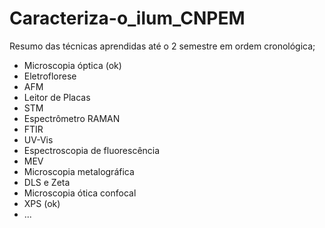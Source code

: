 # Caracteriza-o_ilum_CNPEM
Resumo das técnicas aprendidas até o 2 semestre em ordem cronológica; 
- Microscopia óptica (ok)
- Eletroflorese
- AFM
- Leitor de Placas
- STM
- Espectrômetro RAMAN
- FTIR
- UV-Vis
- Espectroscopia de fluorescência
- MEV
- Microscopia metalográfica
- DLS e Zeta
- Microscopia ótica confocal
- XPS (ok)
- ...

